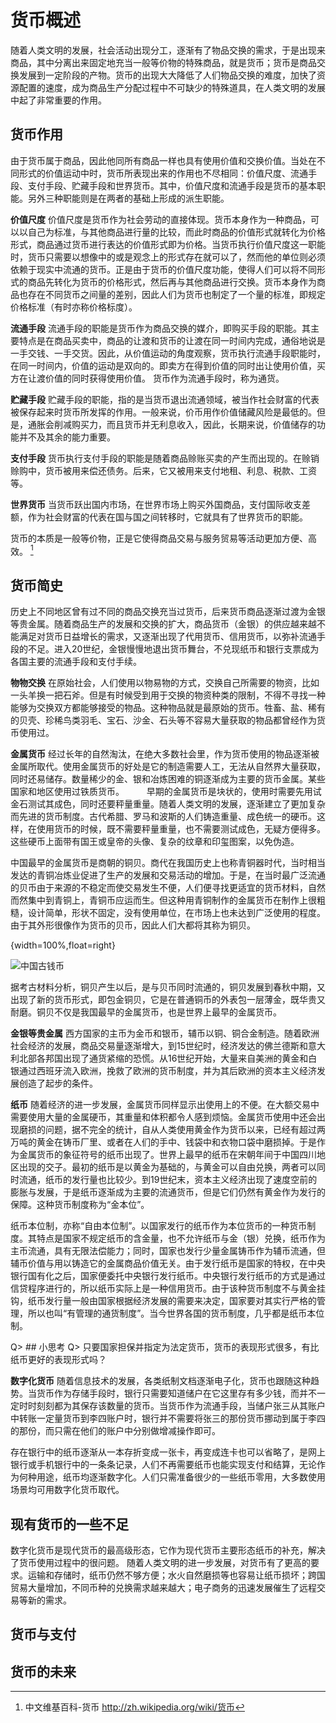 # 货币概述
随着人类文明的发展，社会活动出现分工，逐渐有了物品交换的需求，于是出现来商品，其中分离出来固定地充当一般等价物的特殊商品，就是货币；货币是商品交换发展到一定阶段的产物。货币的出现大大降低了人们物品交换的难度，加快了资源配置的速度，成为商品生产分配过程中不可缺少的特殊道具，在人类文明的发展中起了非常重要的作用。

## 货币作用
由于货币属于商品，因此他同所有商品一样也具有使用价值和交换价值。当处在不同形式的价值运动中时，货币所表现出来的作用也不尽相同：价值尺度、流通手段、支付手段、贮藏手段和世界货币。其中，价值尺度和流通手段是货币的基本职能。另外三种职能则是在两者的基础上形成的派生职能。

**价值尺度**
价值尺度是货币作为社会劳动的直接体现。货币本身作为一种商品，可以以自己为标准，与其他商品进行量的比较，而此时商品的价值形式就转化为价格形式，商品通过货币进行表达的价值形式即为价格。当货币执行价值尺度这一职能时，货币只需要以想像中的或是观念上的形式存在就可以了，然而他的单位则必须依赖于现实中流通的货币。正是由于货币的价值尺度功能，使得人们可以将不同形式的商品先转化为货币的价格形式，然后再与其他商品进行交换。货币本身作为商品也存在不同货币之间量的差别，因此人们为货币也制定了一个量的标准，即规定价格标准（有时亦称价格标度）。

**流通手段**
流通手段的职能是货币作为商品交换的媒介，即购买手段的职能。其主要特点是在商品买卖中，商品的让渡和货币的让渡在同一时间内完成，通俗地说是一手交钱、一手交货。因此，从价值运动的角度观察，货币执行流通手段职能时，在同一时间内，价值的运动是双向的。即卖方在得到价值的同时出让使用价值，买方在让渡价值的同时获得使用价值。
货币作为流通手段时，称为通货。

**贮藏手段**
贮藏手段的职能，指的是当货币退出流通领域，被当作社会财富的代表被保存起来时货币所发挥的作用。一般来说，价币用作价值储藏风险是最低的。但是，通胀会削减购买力，而且货币并无利息收入，因此，长期来说，价值储存的功能并不及其余的能力重要。

**支付手段**
货币执行支付手段的职能是随着商品赊账买卖的产生而出现的。在赊销赊购中，货币被用来偿还债务。后来，它又被用来支付地租、利息、税款、工资等。

**世界货币**
当货币跃出国内市场，在世界市场上购买外国商品，支付国际收支差额，作为社会财富的代表在国与国之间转移时，它就具有了世界货币的职能。

货币的本质是一般等价物，正是它使得商品交易与服务贸易等活动更加方便、高效。 [^currency_wiki]

[^currency_wiki]: 中文维基百科-货币 http://zh.wikipedia.org/wiki/货币

## 货币简史
历史上不同地区曾有过不同的商品交换充当过货币，后来货币商品逐渐过渡为金银等贵金属。随着商品生产的发展和交换的扩大，商品货币（金银）的供应越来越不能满足对货币日益增长的需求，又逐渐出现了代用货币、信用货币，以弥补流通手段的不足。进入20世纪，金银慢慢地退出货币舞台，不兑现纸币和银行支票成为各国主要的流通手段和支付手续。

**物物交换**
在原始社会，人们使用以物易物的方式，交换自己所需要的物资，比如一头羊换一把石斧。但是有时候受到用于交换的物资种类的限制，不得不寻找一种能够为交换双方都能够接受的物品。这种物品就是最原始的货币。牲畜、盐、稀有的贝壳、珍稀鸟类羽毛、宝石、沙金、石头等不容易大量获取的物品都曾经作为货币使用过。

**金属货币**
经过长年的自然淘汰，在绝大多数社会里，作为货币使用的物品逐渐被金属所取代。使用金属货币的好处是它的制造需要人工，无法从自然界大量获取，同时还易储存。数量稀少的金、银和冶炼困难的铜逐渐成为主要的货币金属。某些国家和地区使用过铁质货币。
　　
早期的金属货币是块状的，使用时需要先用试金石测试其成色，同时还要秤量重量。随着人类文明的发展，逐渐建立了更加复杂而先进的货币制度。古代希腊、罗马和波斯的人们铸造重量、成色统一的硬币。这样，在使用货币的时候，既不需要秤量重量，也不需要测试成色，无疑方便得多。这些硬币上面带有国王或皇帝的头像、复杂的纹章和印玺图案，以免伪造。

中国最早的金属货币是商朝的铜贝。商代在我国历史上也称青铜器时代，当时相当发达的青铜冶炼业促进了生产的发展和交易活动的增加。于是，在当时最广泛流通的贝币由于来源的不稳定而使交易发生不便，人们便寻找更适宜的货币材料，自然而然集中到青铜上，青铜币应运而生。但这种用青铜制作的金属货币在制作上很粗糙，设计简单，形状不固定，没有使用单位，在市场上也未达到广泛使用的程度。由于其外形很像作为货币的贝币，因此人们大都将其称为铜贝。

{width=100%,float=right}

![中国古钱币](http://placehold.it/400x200 "中国古钱币")

据考古材料分析，铜贝产生以后，是与贝币同时流通的，铜贝发展到春秋中期，又出现了新的货币形式，即包金铜贝，它是在普通铜币的外表包一层薄金，既华贵又耐磨。铜贝不仅是我国最早的金属货币，也是世界上最早的金属货币。

**金银等贵金属**
西方国家的主币为金币和银币，辅币以铜、铜合金制造。随着欧洲社会经济的发展，商品交易量逐渐增大，到15世纪时，经济发达的佛兰德斯和意大利北部各邦国出现了通货紧缩的恐慌。从16世纪开始，大量来自美洲的黄金和白银通过西班牙流入欧洲，挽救了欧洲的货币制度，并为其后欧洲的资本主义经济发展创造了起步的条件。

**纸币**
随着经济的进一步发展，金属货币同样显示出使用上的不便。在大额交易中需要使用大量的金属硬币，其重量和体积都令人感到烦恼。金属货币使用中还会出现磨损的问题，据不完全的统计，自从人类使用黄金作为货币以来，已经有超过两万吨的黄金在铸币厂里、或者在人们的手中、钱袋中和衣物口袋中磨损掉。于是作为金属货币的象征符号的纸币出现了。世界上最早的纸币在宋朝年间于中国四川地区出现的交子。最初的纸币是以黄金为基础的，与黄金可以自由兑换，两者可以同时流通，纸币的发行量也比较少。到19世纪末，资本主义经济出现了速度空前的膨胀与发展，于是纸币逐渐成为主要的流通货币，但是它们仍然有黄金作为发行的保障。这种货币制度称为“金本位”。

纸币本位制，亦称“自由本位制”。以国家发行的纸币作为本位货币的一种货币制度。其特点是国家不规定纸币的含金量，也不允许纸币与金（银）兑换，纸币作为主币流通，具有无限法偿能力；同时，国家也发行少量金属铸币作为辅币流通，但辅币价值与用以铸造它的金属商品价值无关。由于发行纸币是国家的特权，在中央银行国有化之后，国家便委托中央银行发行纸币。中央银行发行纸币的方式是通过信贷程序进行的，所以纸币实际上是一种信用货币。由于该种货币制度不与黄金挂钩，纸币发行量一般由国家根据经济发展的需要来决定，国家要对其实行严格的管理，所以也叫“有管理的通货制度”。当今世界各国的货币制度，几乎都是纸币本位制。

Q> ## 小思考
Q> 只要国家担保并指定为法定货币，货币的表现形式很多，有比纸币更好的表现形式吗？

**数字化货币**
随着信息技术的发展，各类纸制文档逐渐电子化，货币也跟随这种趋势。当货币作为存储手段时，银行只需要知道储户在它这里存有多少钱，而并不一定时时刻刻都为其保存该数量的货币。当货币作为流通手段，当储户张三从其账户中转账一定量货币到李四账户时，银行并不需要将张三的那份货币挪动到属于李四的那份，而只需在他们的账户中分别做增减操作即可。

存在银行中的纸币逐渐从一本存折变成一张卡，再变成连卡也可以省略了，是网上银行或手机银行中的一条条记录，人们不再需要纸币也能实现支付和结算，无论作为何种用途，纸币均逐渐数字化。人们只需准备很少的一些纸币零用，大多数使用场景均可用数字化货币取代。

## 现有货币的一些不足
数字化货币是现代货币的最高级形态，它作为现代货币主要形态纸币的补充，解决了货币使用过程中的很问题。
随着人类文明的进一步发展，对货币有了更高的要求。运输和存储时，纸币仍然不够方便；水火自然磨损等也容易让纸币损坏；跨国贸易大量增加，不同币种的兑换需求越来越大；电子商务的迅速发展催生了远程交易等新的需求。
　　
## 货币与支付

## 货币的未来



